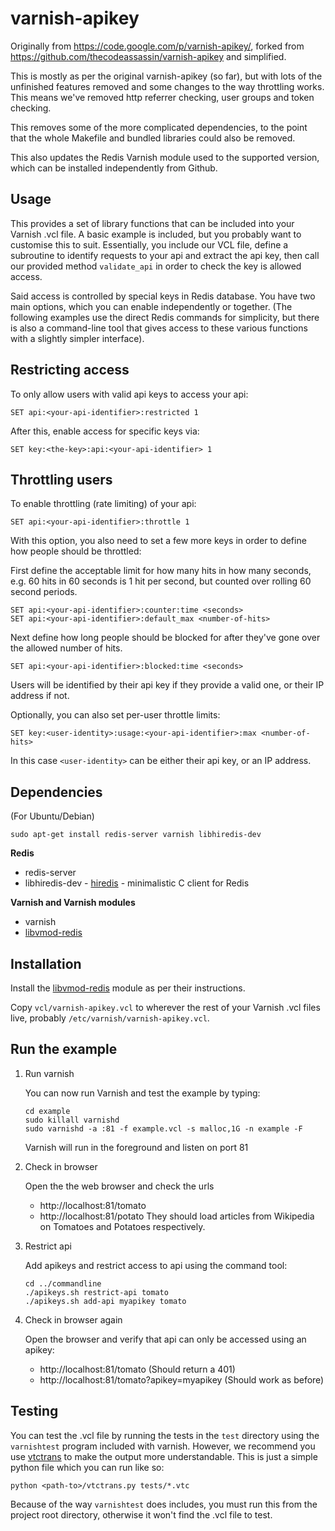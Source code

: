 varnish-apikey
==============

Originally from https://code.google.com/p/varnish-apikey/, forked from
https://github.com/thecodeassassin/varnish-apikey and simplified.

This is mostly as per the original varnish-apikey (so far), but with lots of
the unfinished features removed and some changes to the way throttling works.
This means we've removed http referrer checking, user groups and token
checking.

This removes some of the more complicated dependencies, to the point
that the whole Makefile and bundled libraries could also be removed.

This also updates the Redis Varnish module used to the supported version,
which can be installed independently from Github.

Usage
-----
This provides a set of library functions that can be included into your
Varnish .vcl file. A basic example is included, but you probably want to
customise this to suit. Essentially, you include our VCL file, define a
subroutine to identify requests to your api and extract the api key, then call
our provided method `validate_api` in order to check the key is allowed
access.

Said access is controlled by special keys in Redis database. You have two main
options, which you can enable independently or together. (The following
examples use the direct Redis commands for simplicity, but there is also a
command-line tool that gives access to these various functions with a slightly
simpler interface).

## Restricting access
To only allow users with valid api keys to access your api:

`SET api:<your-api-identifier>:restricted 1`

After this, enable access for specific keys via:

`SET key:<the-key>:api:<your-api-identifier> 1`

## Throttling users
To enable throttling (rate limiting) of your api:

`SET api:<your-api-identifier>:throttle 1`

With this option, you also need to set a few more keys in order to define how
people should be throttled:

First define the acceptable limit for how many hits in how many seconds, e.g.
60 hits in 60 seconds is 1 hit per second, but counted over rolling 60 second
periods.

```
SET api:<your-api-identifier>:counter:time <seconds>
SET api:<your-api-identifier>:default_max <number-of-hits>
```

Next define how long people should be blocked for after they've gone over the
allowed number of hits.

`SET api:<your-api-identifier>:blocked:time <seconds>`

Users will be identified by their api key if they provide a valid one, or
their IP address if not.

Optionally, you can also set per-user throttle limits:

`SET key:<user-identity>:usage:<your-api-identifier>:max <number-of-hits>`

In this case `<user-identity>` can be either their api key, or an IP address.


Dependencies
------------
(For Ubuntu/Debian)
```
sudo apt-get install redis-server varnish libhiredis-dev
```

**Redis**
* redis-server
* libhiredis-dev - [hiredis](https://github.com/redis/hiredis) - minimalistic C client for Redis

**Varnish and Varnish modules**
* varnish
* [libvmod-redis](https://github.com/brandonwamboldt/libvmod-redis/)

Installation
------------
Install the [libvmod-redis](https://github.com/brandonwamboldt/libvmod-redis/)
module as per their instructions.

Copy `vcl/varnish-apikey.vcl` to wherever the rest of your Varnish .vcl files
live, probably `/etc/varnish/varnish-apikey.vcl`.

Run the example
---------------
1. Run varnish

    You can now run Varnish and test the example by typing:
    ```
    cd example
    sudo killall varnishd
    sudo varnishd -a :81 -f example.vcl -s malloc,1G -n example -F
    ```
    Varnish will run in the foreground and listen on port 81

2. Check in browser

    Open the the web browser and check the urls
    - http://localhost:81/tomato
    - http://localhost:81/potato
    They should load articles from Wikipedia on Tomatoes and Potatoes respectively.

3. Restrict api

    Add apikeys and restrict access to api using the command tool:
    ```
    cd ../commandline
    ./apikeys.sh restrict-api tomato
    ./apikeys.sh add-api myapikey tomato
    ```

4. Check in browser again

    Open the browser and verify that api can only be accessed using an apikey:
    - http://localhost:81/tomato (Should return a 401)
    - http://localhost:81/tomato?apikey=myapikey (Should work as before)

Testing
-------
You can test the .vcl file by running the tests in the `test` directory using
the `varnishtest` program included with varnish. However, we recommend you use
[vtctrans](https://github.com/xcir/vtctrans) to make the output more
understandable. This is just a simple python file which you can run like so:
```
python <path-to>/vtctrans.py tests/*.vtc
```
Because of the way `varnishtest` does includes, you must run this from the
project root directory, otherwise it won't find the .vcl file to test.
